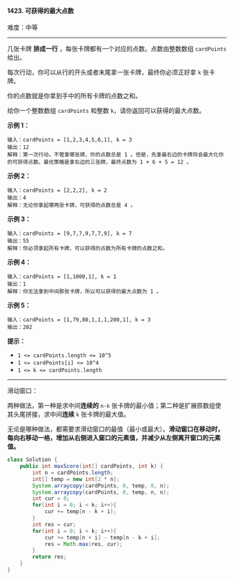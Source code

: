 #### 1423. 可获得的最大点数

难度：中等

---

几张卡牌  **排成一行** ，每张卡牌都有一个对应的点数。点数由整数数组 `cardPoints` 给出。

每次行动，你可以从行的开头或者末尾拿一张卡牌，最终你必须正好拿 `k` 张卡牌。

你的点数就是你拿到手中的所有卡牌的点数之和。

给你一个整数数组 `cardPoints` 和整数 `k`，请你返回可以获得的最大点数。

 **示例 1：** 

```
输入：cardPoints = [1,2,3,4,5,6,1], k = 3
输出：12
解释：第一次行动，不管拿哪张牌，你的点数总是 1 。但是，先拿最右边的卡牌将会最大化你的可获得点数。最优策略是拿右边的三张牌，最终点数为 1 + 6 + 5 = 12 。
```

 **示例 2：** 

```
输入：cardPoints = [2,2,2], k = 2
输出：4
解释：无论你拿起哪两张卡牌，可获得的点数总是 4 。
```

 **示例 3：** 

```
输入：cardPoints = [9,7,7,9,7,7,9], k = 7
输出：55
解释：你必须拿起所有卡牌，可以获得的点数为所有卡牌的点数之和。
```

 **示例 4：** 

```
输入：cardPoints = [1,1000,1], k = 1
输出：1
解释：你无法拿到中间那张卡牌，所以可以获得的最大点数为 1 。
```

 **示例 5：** 

```
输入：cardPoints = [1,79,80,1,1,1,200,1], k = 3
输出：202
```

 **提示：** 

*   `1 <= cardPoints.length <= 10^5`
*   `1 <= cardPoints[i] <= 10^4`
*   `1 <= k <= cardPoints.length`

---

滑动窗口：

两种做法，第一种是求中间**连续的** `n-k` 张卡牌的最小值；第二种是扩展原数组使其头尾拼接，求中间**连续** `k` 张卡牌的最大值。

无论是哪种做法，都需要求滑动窗口的最值（最小或最大）。**滑动窗口在移动时，每向右移动一格，增加从右侧进入窗口的元素值，并减少从左侧离开窗口的元素值。**

```Java
class Solution {
    public int maxScore(int[] cardPoints, int k) {
        int n = cardPoints.length;
        int[] temp = new int[2 * n];
        System.arraycopy(cardPoints, 0, temp, 0, n);
        System.arraycopy(cardPoints, 0, temp, n, n);
        int cur = 0;
        for(int i = 0; i < k; i++){
            cur += temp[n - k + i];
        }
        int res = cur;
        for(int i = 0; i < k; i++){
            cur += temp[n + i] - temp[n - k + i];
            res = Math.max(res, cur);
        }
        return res;
    }
}
```